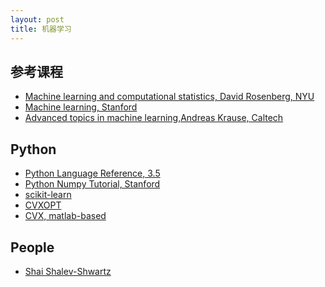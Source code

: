 ```yaml
---
layout: post
title: 机器学习
---
```


参考课程
--------

-   [Machine learning and computational statistics, David Rosenberg,
    NYU](https://davidrosenberg.github.io/ml2016/)
-   [Machine learning, Stanford](http://cs229.stanford.edu/materials.html)
-   [Advanced topics in machine learning,Andreas Krause, Caltech](http://courses.cms.caltech.edu/cs253/)

Python
--------

- [Python Language Reference, 3.5](https://docs.python.org/3.5/reference/index.html)
- [Python Numpy Tutorial, Stanford](http://cs231n.github.io/python-numpy-tutorial)
- [scikit-learn](http://scikit-learn.org/stable/index.html)
- [CVXOPT](http://cvxopt.org/)
- [CVX, matlab-based](http://cvxr.com/)

People
--------

- [Shai Shalev-Shwartz](http://www.cs.huji.ac.il/~shais/)
